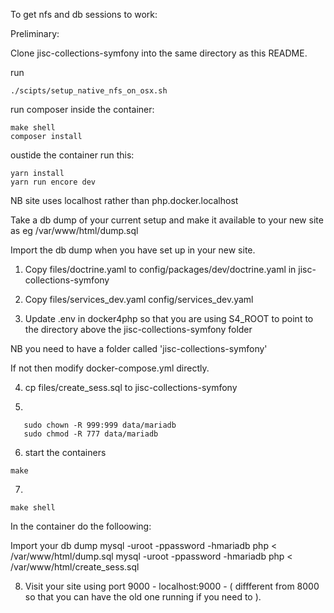 To get nfs and db sessions to work:

Preliminary: 

Clone jisc-collections-symfony into the same directory as this README.

run 

```
./scipts/setup_native_nfs_on_osx.sh
```

run composer inside the container:

```
make shell
composer install
```

oustide the container run this:

```
yarn install
yarn run encore dev
```

NB site uses localhost rather than php.docker.localhost

Take a db dump of your  current setup  and make it available to your
new site as eg /var/www/html/dump.sql

Import the db dump when you have set up in your new site.

1.   Copy files/doctrine.yaml to config/packages/dev/doctrine.yaml
in jisc-collections-symfony

2.   Copy files/services_dev.yaml  config/services_dev.yaml

3.   Update .env in docker4php so that you are using S4_ROOT
to point to the directory above the jisc-collections-symfony folder

NB you need to have a folder called 'jisc-collections-symfony'

If not then modify docker-compose.yml directly.

4. cp files/create_sess.sql to jisc-collections-symfony

5. 
```
   sudo chown -R 999:999 data/mariadb
   sudo chmod -R 777 data/mariadb
```

6. start the containers

```
make
```

7.

```
make shell 
```

In the container do the folloowing:

Import your db dump
mysql -uroot -ppassword -hmariadb php < /var/www/html/dump.sql
mysql -uroot -ppassword  -hmariadb php < /var/www/html/create_sess.sql

8.  Visit your site using port 9000 - localhost:9000 -  ( diffferent from 8000 so that you can have the old one running
if you need to ).
